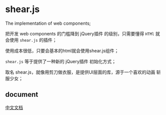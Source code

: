 # shear.js

The implementation of web components;

把开发 web components 的门槛降到 jQuery插件 的级别，只需要懂得 `HTMl` 就会使用 `shear.js` 的插件；

使用成本很低，只要会基本的html就会使用shear.js组件；

`shear.js` 等于提供了一种新的 jQuery插件 初始化方式；

取名 shear.js，就像用剪刀做衣服，是提供UI层面的库，源于一个喜欢的动画 斩服少女；

## document

[中文文档](docs/cn/01_web组件和shearjs.md)
